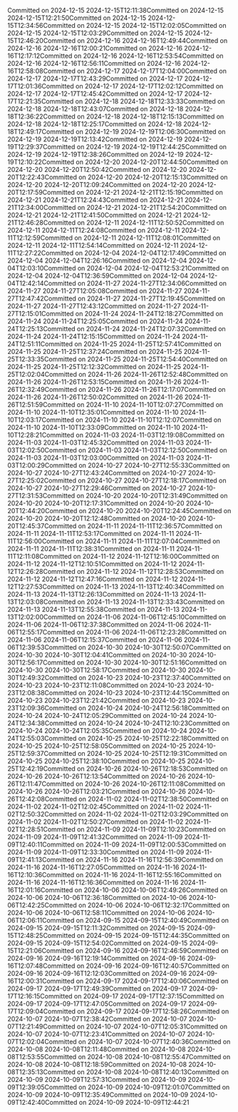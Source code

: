 Committed on 2024-12-15 2024-12-15T12:11:38Committed on 2024-12-15 2024-12-15T12:21:50Committed on 2024-12-15 2024-12-15T12:34:56Committed on 2024-12-15 2024-12-15T12:02:05Committed on 2024-12-15 2024-12-15T12:03:29Committed on 2024-12-15 2024-12-15T12:46:20Committed on 2024-12-16 2024-12-16T12:49:44Committed on 2024-12-16 2024-12-16T12:00:21Committed on 2024-12-16 2024-12-16T12:17:12Committed on 2024-12-16 2024-12-16T12:53:54Committed on 2024-12-16 2024-12-16T12:56:11Committed on 2024-12-16 2024-12-16T12:58:08Committed on 2024-12-17 2024-12-17T12:04:00Committed on 2024-12-17 2024-12-17T12:43:29Committed on 2024-12-17 2024-12-17T12:01:36Committed on 2024-12-17 2024-12-17T12:02:12Committed on 2024-12-17 2024-12-17T12:45:42Committed on 2024-12-17 2024-12-17T12:21:35Committed on 2024-12-18 2024-12-18T12:33:33Committed on 2024-12-18 2024-12-18T12:43:07Committed on 2024-12-18 2024-12-18T12:36:22Committed on 2024-12-18 2024-12-18T12:15:13Committed on 2024-12-18 2024-12-18T12:25:17Committed on 2024-12-18 2024-12-18T12:49:17Committed on 2024-12-19 2024-12-19T12:06:30Committed on 2024-12-19 2024-12-19T12:13:42Committed on 2024-12-19 2024-12-19T12:29:37Committed on 2024-12-19 2024-12-19T12:44:25Committed on 2024-12-19 2024-12-19T12:38:26Committed on 2024-12-19 2024-12-19T12:10:22Committed on 2024-12-20 2024-12-20T12:44:50Committed on 2024-12-20 2024-12-20T12:50:42Committed on 2024-12-20 2024-12-20T12:22:43Committed on 2024-12-20 2024-12-20T12:15:13Committed on 2024-12-20 2024-12-20T12:09:24Committed on 2024-12-20 2024-12-20T12:17:59Committed on 2024-12-21 2024-12-21T12:15:19Committed on 2024-12-21 2024-12-21T12:24:43Committed on 2024-12-21 2024-12-21T12:34:00Committed on 2024-12-21 2024-12-21T12:54:20Committed on 2024-12-21 2024-12-21T12:41:50Committed on 2024-12-21 2024-12-21T12:46:28Committed on 2024-12-11 2024-12-11T12:50:52Committed on 2024-12-11 2024-12-11T12:24:08Committed on 2024-12-11 2024-12-11T12:12:59Committed on 2024-12-11 2024-12-11T12:08:01Committed on 2024-12-11 2024-12-11T12:54:14Committed on 2024-12-11 2024-12-11T12:27:22Committed on 2024-12-04 2024-12-04T12:17:49Committed on 2024-12-04 2024-12-04T12:26:16Committed on 2024-12-04 2024-12-04T12:03:10Committed on 2024-12-04 2024-12-04T12:53:21Committed on 2024-12-04 2024-12-04T12:36:59Committed on 2024-12-04 2024-12-04T12:42:14Committed on 2024-11-27 2024-11-27T12:34:06Committed on 2024-11-27 2024-11-27T12:05:08Committed on 2024-11-27 2024-11-27T12:47:42Committed on 2024-11-27 2024-11-27T12:19:45Committed on 2024-11-27 2024-11-27T12:43:12Committed on 2024-11-27 2024-11-27T12:15:01Committed on 2024-11-24 2024-11-24T12:18:27Committed on 2024-11-24 2024-11-24T12:25:05Committed on 2024-11-24 2024-11-24T12:25:13Committed on 2024-11-24 2024-11-24T12:07:32Committed on 2024-11-24 2024-11-24T12:15:15Committed on 2024-11-24 2024-11-24T12:51:11Committed on 2024-11-25 2024-11-25T12:57:41Committed on 2024-11-25 2024-11-25T12:37:24Committed on 2024-11-25 2024-11-25T12:33:35Committed on 2024-11-25 2024-11-25T12:54:40Committed on 2024-11-25 2024-11-25T12:12:32Committed on 2024-11-25 2024-11-25T12:02:04Committed on 2024-11-26 2024-11-26T12:52:48Committed on 2024-11-26 2024-11-26T12:53:15Committed on 2024-11-26 2024-11-26T12:32:49Committed on 2024-11-26 2024-11-26T12:17:07Committed on 2024-11-26 2024-11-26T12:50:02Committed on 2024-11-26 2024-11-26T12:51:59Committed on 2024-11-10 2024-11-10T12:07:27Committed on 2024-11-10 2024-11-10T12:35:01Committed on 2024-11-10 2024-11-10T12:03:17Committed on 2024-11-10 2024-11-10T12:12:07Committed on 2024-11-10 2024-11-10T12:33:09Committed on 2024-11-10 2024-11-10T12:28:21Committed on 2024-11-03 2024-11-03T12:19:08Committed on 2024-11-03 2024-11-03T12:45:32Committed on 2024-11-03 2024-11-03T12:02:50Committed on 2024-11-03 2024-11-03T12:12:50Committed on 2024-11-03 2024-11-03T12:03:00Committed on 2024-11-03 2024-11-03T12:00:29Committed on 2024-10-27 2024-10-27T12:55:33Committed on 2024-10-27 2024-10-27T12:43:24Committed on 2024-10-27 2024-10-27T12:25:02Committed on 2024-10-27 2024-10-27T12:18:17Committed on 2024-10-27 2024-10-27T12:29:46Committed on 2024-10-27 2024-10-27T12:31:53Committed on 2024-10-20 2024-10-20T12:31:49Committed on 2024-10-20 2024-10-20T12:17:31Committed on 2024-10-20 2024-10-20T12:44:20Committed on 2024-10-20 2024-10-20T12:24:45Committed on 2024-10-20 2024-10-20T12:12:48Committed on 2024-10-20 2024-10-20T12:45:37Committed on 2024-11-11 2024-11-11T12:36:57Committed on 2024-11-11 2024-11-11T12:53:17Committed on 2024-11-11 2024-11-11T12:56:00Committed on 2024-11-11 2024-11-11T12:07:04Committed on 2024-11-11 2024-11-11T12:38:31Committed on 2024-11-11 2024-11-11T12:11:08Committed on 2024-11-12 2024-11-12T12:16:00Committed on 2024-11-12 2024-11-12T12:10:51Committed on 2024-11-12 2024-11-12T12:26:28Committed on 2024-11-12 2024-11-12T12:28:53Committed on 2024-11-12 2024-11-12T12:47:16Committed on 2024-11-12 2024-11-12T12:27:53Committed on 2024-11-13 2024-11-13T12:40:34Committed on 2024-11-13 2024-11-13T12:26:13Committed on 2024-11-13 2024-11-13T12:03:08Committed on 2024-11-13 2024-11-13T12:33:43Committed on 2024-11-13 2024-11-13T12:55:38Committed on 2024-11-13 2024-11-13T12:02:00Committed on 2024-11-06 2024-11-06T12:45:10Committed on 2024-11-06 2024-11-06T12:37:38Committed on 2024-11-06 2024-11-06T12:55:17Committed on 2024-11-06 2024-11-06T12:23:28Committed on 2024-11-06 2024-11-06T12:15:37Committed on 2024-11-06 2024-11-06T12:39:53Committed on 2024-10-30 2024-10-30T12:50:07Committed on 2024-10-30 2024-10-30T12:04:41Committed on 2024-10-30 2024-10-30T12:56:17Committed on 2024-10-30 2024-10-30T12:51:16Committed on 2024-10-30 2024-10-30T12:58:17Committed on 2024-10-30 2024-10-30T12:49:32Committed on 2024-10-23 2024-10-23T12:37:40Committed on 2024-10-23 2024-10-23T12:11:08Committed on 2024-10-23 2024-10-23T12:08:38Committed on 2024-10-23 2024-10-23T12:44:15Committed on 2024-10-23 2024-10-23T12:21:42Committed on 2024-10-23 2024-10-23T12:09:36Committed on 2024-10-24 2024-10-24T12:56:18Committed on 2024-10-24 2024-10-24T12:05:29Committed on 2024-10-24 2024-10-24T12:34:38Committed on 2024-10-24 2024-10-24T12:10:23Committed on 2024-10-24 2024-10-24T12:05:35Committed on 2024-10-24 2024-10-24T12:55:03Committed on 2024-10-25 2024-10-25T12:22:18Committed on 2024-10-25 2024-10-25T12:58:05Committed on 2024-10-25 2024-10-25T12:59:37Committed on 2024-10-25 2024-10-25T12:19:31Committed on 2024-10-25 2024-10-25T12:38:10Committed on 2024-10-25 2024-10-25T12:42:19Committed on 2024-10-26 2024-10-26T12:18:53Committed on 2024-10-26 2024-10-26T12:13:54Committed on 2024-10-26 2024-10-26T12:11:47Committed on 2024-10-26 2024-10-26T12:11:08Committed on 2024-10-26 2024-10-26T12:03:21Committed on 2024-10-26 2024-10-26T12:42:08Committed on 2024-11-02 2024-11-02T12:38:50Committed on 2024-11-02 2024-11-02T12:02:45Committed on 2024-11-02 2024-11-02T12:50:32Committed on 2024-11-02 2024-11-02T12:03:29Committed on 2024-11-02 2024-11-02T12:50:27Committed on 2024-11-02 2024-11-02T12:28:51Committed on 2024-11-09 2024-11-09T12:10:23Committed on 2024-11-09 2024-11-09T12:41:32Committed on 2024-11-09 2024-11-09T12:40:11Committed on 2024-11-09 2024-11-09T12:00:53Committed on 2024-11-09 2024-11-09T12:33:30Committed on 2024-11-09 2024-11-09T12:41:13Committed on 2024-11-16 2024-11-16T12:56:39Committed on 2024-11-16 2024-11-16T12:27:05Committed on 2024-11-16 2024-11-16T12:10:36Committed on 2024-11-16 2024-11-16T12:55:16Committed on 2024-11-16 2024-11-16T12:16:36Committed on 2024-11-16 2024-11-16T12:01:16Committed on 2024-10-06 2024-10-06T12:49:26Committed on 2024-10-06 2024-10-06T12:36:18Committed on 2024-10-06 2024-10-06T12:42:25Committed on 2024-10-06 2024-10-06T12:32:17Committed on 2024-10-06 2024-10-06T12:58:11Committed on 2024-10-06 2024-10-06T12:06:11Committed on 2024-09-15 2024-09-15T12:40:49Committed on 2024-09-15 2024-09-15T12:11:32Committed on 2024-09-15 2024-09-15T12:48:25Committed on 2024-09-15 2024-09-15T12:44:35Committed on 2024-09-15 2024-09-15T12:54:02Committed on 2024-09-15 2024-09-15T12:21:06Committed on 2024-09-16 2024-09-16T12:46:59Committed on 2024-09-16 2024-09-16T12:19:14Committed on 2024-09-16 2024-09-16T12:07:48Committed on 2024-09-16 2024-09-16T12:40:57Committed on 2024-09-16 2024-09-16T12:12:03Committed on 2024-09-16 2024-09-16T12:00:31Committed on 2024-09-17 2024-09-17T12:40:06Committed on 2024-09-17 2024-09-17T12:49:39Committed on 2024-09-17 2024-09-17T12:16:15Committed on 2024-09-17 2024-09-17T12:37:15Committed on 2024-09-17 2024-09-17T12:47:05Committed on 2024-09-17 2024-09-17T12:09:04Committed on 2024-09-17 2024-09-17T12:58:26Committed on 2024-10-07 2024-10-07T12:38:42Committed on 2024-10-07 2024-10-07T12:21:49Committed on 2024-10-07 2024-10-07T12:05:31Committed on 2024-10-07 2024-10-07T12:23:41Committed on 2024-10-07 2024-10-07T12:02:04Committed on 2024-10-07 2024-10-07T12:40:36Committed on 2024-10-08 2024-10-08T12:11:48Committed on 2024-10-08 2024-10-08T12:53:55Committed on 2024-10-08 2024-10-08T12:55:47Committed on 2024-10-08 2024-10-08T12:18:59Committed on 2024-10-08 2024-10-08T12:35:13Committed on 2024-10-08 2024-10-08T12:40:13Committed on 2024-10-09 2024-10-09T12:57:31Committed on 2024-10-09 2024-10-09T12:39:05Committed on 2024-10-09 2024-10-09T12:01:07Committed on 2024-10-09 2024-10-09T12:35:49Committed on 2024-10-09 2024-10-09T12:42:40Committed on 2024-10-09 2024-10-09T12:44:21